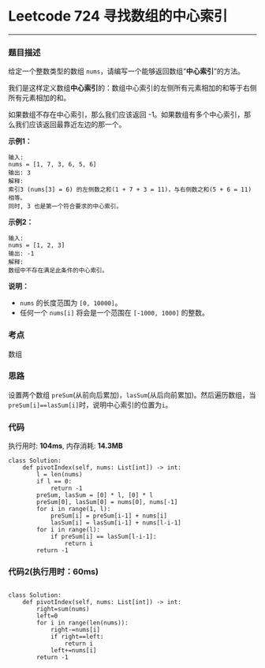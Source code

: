 # Leetcode 724 寻找数组的中心索引
***
### 题目描述

给定一个整数类型的数组 `nums`，请编写一个能够返回数组“**中心索引**”的方法。

我们是这样定义数组**中心索引**的：数组中心索引的左侧所有元素相加的和等于右侧所有元素相加的和。

如果数组不存在中心索引，那么我们应该返回 -1。如果数组有多个中心索引，那么我们应该返回最靠近左边的那一个。

**示例1：**

	输入: 
	nums = [1, 7, 3, 6, 5, 6]
	输出: 3
	解释: 
	索引3 (nums[3] = 6) 的左侧数之和(1 + 7 + 3 = 11)，与右侧数之和(5 + 6 = 11)相等。
	同时, 3 也是第一个符合要求的中心索引。

**示例2：**

	输入: 
	nums = [1, 2, 3]
	输出: -1
	解释: 
	数组中不存在满足此条件的中心索引。
	
**说明：**

* `nums` 的长度范围为 `[0, 10000]`。
* 任何一个 `nums[i]` 将会是一个范围在 `[-1000, 1000]` 的整数。

### 考点

数组

### 思路
设置两个数组 `preSum`(从前向后累加)，`lasSum`(从后向前累加)。然后遍历数组，当`preSum[i]==lasSum[i]`时，说明中心索引的位置为`i`。

### 代码
执行用时: **104ms**, 内存消耗: **14.3MB**

```
class Solution:
    def pivotIndex(self, nums: List[int]) -> int:
        l = len(nums)
        if l == 0:
            return -1
        preSum, lasSum = [0] * l, [0] * l
        preSum[0], lasSum[0] = nums[0], nums[-1]
        for i in range(1, l):
            preSum[i] = preSum[i-1] + nums[i]
            lasSum[i] = lasSum[i-1] + nums[l-i-1]
        for i in range(l):
            if preSum[i] == lasSum[l-i-1]:
                return i
        return -1
```

### 代码2(执行用时：60ms)

```

class Solution:
    def pivotIndex(self, nums: List[int]) -> int:
        right=sum(nums)
        left=0
        for i in range(len(nums)):
            right-=nums[i]
            if right==left:
                return i
            left+=nums[i]
        return -1
```


